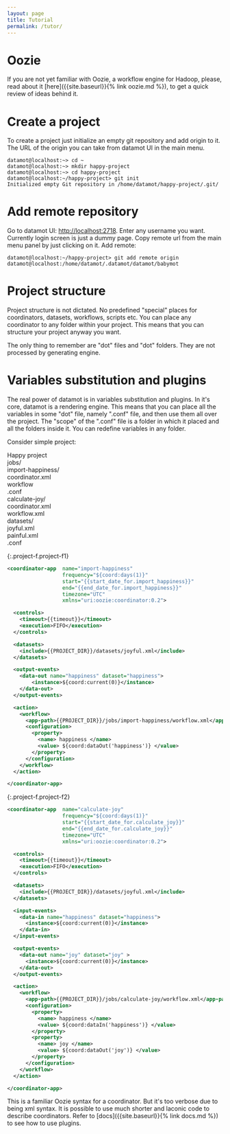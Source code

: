 ```yaml
---
layout: page
title: Tutorial
permalink: /tutor/
---
```


# Oozie

If you are not yet familiar with Oozie, a workflow engine for Hadoop, please,
read about it [here]({{site.baseurl}}{% link oozie.md %}), to get a quick
review of ideas behind it.

# Create a project

To create a project just initialize an empty git repository and add origin to
it. The URL of the origin you can take from datamot UI in the main menu.

```
datamot@localhost:~> cd ~
datamot@localhost:~> mkdir happy-project
datamot@localhost:~> cd happy-project
datamot@localhost:~/happy-project> git init
Initialized empty Git repository in /home/datamot/happy-project/.git/
```

# Add remote repository

Go to datamot UI: [http://localhost:2718](http://localhost:2718). Enter any
username you want. Currently login screen is just a dummy page. Copy remote url
from the main menu panel by just clicking on it. Add remote:

```
datamot@localhost:~/happy-project> git add remote origin datamot@localhost:/home/datamot/.datamot/datamot/babymot
```

# Project structure

Project structure is not dictated. No predefined "special" places for
coordinators, datasets, workflows, scripts etc. You can place any coordinator to
any folder within your project. This means that you can structure your project
anyway you want.

The only thing to remember are "dot" files and "dot" folders. They are not
processed by generating engine.

# Variables substitution and plugins

The real power of datamot is in variables substitution and plugins. In it's
core, datamot is a rendering engine. This means that you can place all the
variables in some "dot" file, namely ".conf" file, and then use them all over
the project. The "scope" of the ".conf" file is a folder in which it placed and
all the folders inside it. You can redefine variables in any folder.

Consider simple project:

<div class="ui segment">
	<div class="ui top attached label">Happy project</div>
	<div class="ui list">
		<div class="item">
			<i class="folder icon"></i>
			<div class="content">
				<div class="header">jobs/</div>
				<div class="list">
					<div class="item">
						<i class="folder icon"></i>
						<div class="content">
							<div class="header">import-happiness/</div>
							<div class="list">
								<div class="item">
									<i class="file icon"></i>
									<div class="content"><a class="header pfile" data-pfile="project-f1">coordinator.xml</a></div>
								</div>
								<div class="item">
									<i class="file icon"></i>
									<div class="content"><a class="header pfile" data-pfile="project-f2">workflow</a></div>
								</div>
								<div class="item">
									<i class="file icon"></i>
									<div class="content"><a class="header pfile" data-pfile="project-f3">.conf</a></div>
								</div>
							</div>
						</div>
					</div>
					<div class="item">
						<i class="folder icon"></i>
						<div class="content">
							<div class="header">calculate-joy/</div>
							<div class="list">
								<div class="item">
									<i class="file icon"></i>
									<div class="content"><a class="header pfile" data-pfile="project-f4">coordinator.xml</a></div>
								</div>
								<div class="item">
									<i class="file icon"></i>
									<div class="content"><a class="header pfile" data-pfile="project-f5">workflow.xml</a></div>
								</div>
							</div>
						</div>
					</div>
				</div>
			</div>
		</div>
		<div class="item">
			<i class="folder icon"></i>
			<div class="content">
				<div class="header">datasets/</div>
				<div class="list">
					<div class="item">
						<i class="file icon"></i>
						<div class="content"><a class="header pfile" data-pfile="project-f6">joyful.xml</a></div>
					</div>
					<div class="item">
						<i class="file icon"></i>
						<div class="content"><a class="header pfile" data-pfile="project-f7">painful.xml</a></div>
					</div>
				</div>
			</div>
		</div>
		<div class="item">
			<i class="file icon"></i>
			<div class="content"><a class="header pfile" data-pfile="project-f8">.conf</a></div>
		</div>
	</div>
</div>


<script type="text/javascript">
	$(document).ready(function() {
		$(".project-f").hide()
		$(".pfile").on("click", function() {
			var pfclass = $(this).attr("data-pfile")
			$(".project-f").hide()
			$("." + pfclass).show()
			console.log(pfclass)
		})
	})
</script>

{:.project-f.project-f1}
```xml
<coordinator-app  name="import-happiness"
                  frequency="${coord:days(1)}"
                  start="{{start_date_for.import_happiness}}"
                  end="{{end_date_for.import_happiness}}"
                  timezone="UTC"
                  xmlns="uri:oozie:coordinator:0.2">

  <controls>
    <timeout>{{timeout}}</timeout>
    <execution>FIFO</execution>
  </controls>

  <datasets>
    <include>{{PROJECT_DIR}}/datasets/joyful.xml</include>
  </datasets>

  <output-events>
    <data-out name="happiness" dataset="happiness">
        <instance>${coord:current(0)}</instance>
    </data-out>
  </output-events>

  <action>
    <workflow>
      <app-path>{{PROJECT_DIR}}/jobs/import-happiness/workflow.xml</app-path>
      <configuration>
        <property>
          <name> happiness </name>
          <value> ${coord:dataOut('happiness')} </value>
        </property>
      </configuration>
    </workflow>
  </action>

</coordinator-app>
```

{:.project-f.project-f2}
```xml
<coordinator-app  name="calculate-joy"
                  frequency="${coord:days(1)}"
                  start="{{start_date_for.calculate_joy}}"
                  end="{{end_date_for.calculate_joy}}"
                  timezone="UTC"
                  xmlns="uri:oozie:coordinator:0.2">

  <controls>
    <timeout>{{timeout}}</timeout>
    <execution>FIFO</execution>
  </controls>

  <datasets>
    <include>{{PROJECT_DIR}}/datasets/joyful.xml</include>
  </datasets>

  <input-events>
    <data-in name="happiness" dataset="happiness">
      <instance>${coord:current(0)}</instance>
    </data-in>
  </input-events>

  <output-events>
    <data-out name="joy" dataset="joy" >
      <instance>${coord:current(0)}</instance>
    </data-out>
  </output-events>

  <action>
    <workflow>
      <app-path>{{PROJECT_DIR}}/jobs/calculate-joy/workflow.xml</app-path>
      <configuration>
        <property>
          <name> happiness </name>
          <value> ${coord:dataIn('happiness')} </value>
        </property>
        <property>
          <name> joy </name>
          <value> ${coord:dataOut('joy')} </value>
        </property>
      </configuration>
    </workflow>
  </action>

</coordinator-app>
```

This is a familiar Oozie syntax for a coordinator. But it's too verbose due to
being xml syntax. It is possible to use much shorter and laconic code to
describe coordinators. Refer to [docs]({{site.baseurl}}{% link docs.md %}) to
see how to use plugins.
